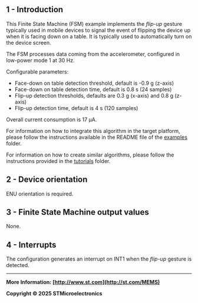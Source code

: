 ## 1 - Introduction

This Finite State Machine (FSM) example implements the *flip-up* gesture typically used in mobile devices to signal the event of flipping the device up when it is facing down on a table. It is typically used to automatically turn on the device screen.

The FSM processes data coming from the accelerometer, configured in low-power mode 1 at 30 Hz.

Configurable parameters:

- Face-down on table detection threshold, default is -0.9 g (z-axis)
- Face-down on table detection time, default is 0.8 s (24 samples)
- Flip-up detection thresholds, defaults are 0.3 g (x-axis) and 0.8 g (z-axis)
- Flip-up detection time, default is 4 s (120 samples)

Overall current consumption is 17 µA.

For information on how to integrate this algorithm in the target platform, please follow the instructions available in the README file of the [examples](../../../examples) folder.

For information on how to create similar algorithms, please follow the instructions provided in the [tutorials](../../../tutorials) folder.

## 2 - Device orientation

ENU orientation is required.

## 3 - Finite State Machine output values

None.

## 4 - Interrupts

The configuration generates an interrupt on INT1 when the *flip-up* gesture is detected.

------

**More Information: [http://www.st.com](http://st.com/MEMS)**

**Copyright © 2025 STMicroelectronics**

